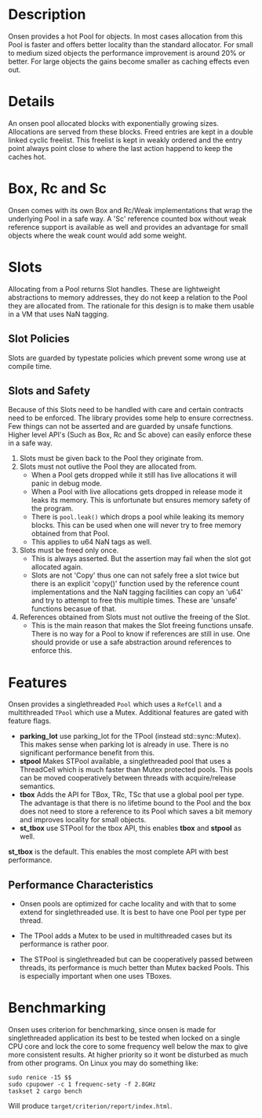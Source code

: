 # Description

Onsen provides a hot Pool for objects.  In most cases allocation from this Pool is faster and
offers better locality than the standard allocator. For small to medium sized objects the
performance improvement is around 20% or better. For large objects the gains become smaller as
caching effects even out.


# Details

An onsen pool allocated blocks with exponentially growing sizes. Allocations are served from
these blocks. Freed entries are kept in a double linked cyclic freelist. This freelist is kept
in weakly ordered and the entry point always point close to where the last action happend
to keep the caches hot.


# Box, Rc and Sc

Onsen comes with its own Box and Rc/Weak implementations that wrap the underlying Pool in a
safe way. A 'Sc' reference counted box without weak reference support is available as well and
provides an advantage for small objects where the weak count would add some weight.


# Slots

Allocating from a Pool returns Slot handles. These are lightweight abstractions to memory
addresses, they do not keep a relation to the Pool they are allocated from. The rationale for
this design is to make them usable in a VM that uses NaN tagging.


## Slot Policies

Slots are guarded by typestate policies which prevent some wrong use at compile time.


## Slots and Safety

Because of this Slots need to be handled with care and certain contracts need to be
enforced. The library provides some help to ensure correctness. Few things can not be asserted
and are guarded by unsafe functions. Higher level API's (Such as Box, Rc and Sc above) can
easily enforce these in a safe way.

  1. Slots must be given back to the Pool they originate from.
  2. Slots must not outlive the Pool they are allocated from.
     * When a Pool gets dropped while it still has live allocations it will panic in debug
       mode.
     * When a Pool with live allocations gets dropped in release mode it leaks its memory.
       This is unfortunate but ensures memory safety of the program.
     * There is `pool.leak()` which drops a pool while leaking its memory blocks. This can be
       used when one will never try to free memory obtained from that Pool.
     * This applies to u64 NaN tags as well.
  3. Slots must be freed only once.
     * This is always asserted. But the assertion may fail when the slot got allocated again.
     * Slots are not 'Copy' thus one can not safely free a slot twice but there is an explicit
       'copy()' function used by the reference count implementations and the NaN tagging
       facilities can copy an 'u64' and try to attempt to free this multiple times. These are
       'unsafe' functions becasue of that.
  4. References obtained from Slots must not outlive the freeing of the Slot.
     * This is the main reason that makes the Slot freeing functions unsafe. There is no way
       for a Pool to know if references are still in use. One should provide or use a safe
       abstraction around references to enforce this.


# Features

Onsen provides a singlethreaded `Pool` which uses a `RefCell` and a multithreaded `TPool` which
use a Mutex. Additional features are gated with feature flags.

 * **parking_lot** use parking_lot for the TPool (instead std::sync::Mutex). This makes sense
   when parking lot is already in use. There is no significant performance benefit from this.
 * **stpool** Makes STPool available, a singlethreaded pool that uses a ThreadCell which is
   much faster than Mutex protected pools. This pools can be moved cooperatively between
   threads with acquire/release semantics.
 * **tbox** Adds the API for TBox, TRc, TSc that use a global pool per type. The advantage is
   that there is no lifetime bound to the Pool and the box does not need to store a reference
   to its Pool which saves a bit memory and improves locality for small objects.
 * **st_tbox** use STPool for the tbox API, this enables **tbox** and **stpool** as well.

**st_tbox** is the default. This enables the most complete API with best performance.


## Performance Characteristics

 * Onsen pools are optimized for cache locality and with that to some extend for
   singlethreaded use. It is best to have one Pool per type per thread.

 * The TPool adds a Mutex to be used in multithreaded cases but its performance is rather
   poor.

 * The STPool is singlethreaded but can be cooperatively passed between threads, its
   performance is much better than Mutex backed Pools. This is especially important when one
   uses TBoxes.


# Benchmarking

Onsen uses criterion for benchmarking, since onsen is made for singlethreaded application its
best to be tested when locked on a single CPU core and lock the core to some frequency well
below the max to give more consistent results. At higher priority so it wont be disturbed as
much from other programs. On Linux you may do something like:

```shell,ignore
sudo renice -15 $$
sudo cpupower -c 1 frequenc-sety -f 2.8GHz
taskset 2 cargo bench
```

Will produce `target/criterion/report/index.html`.
